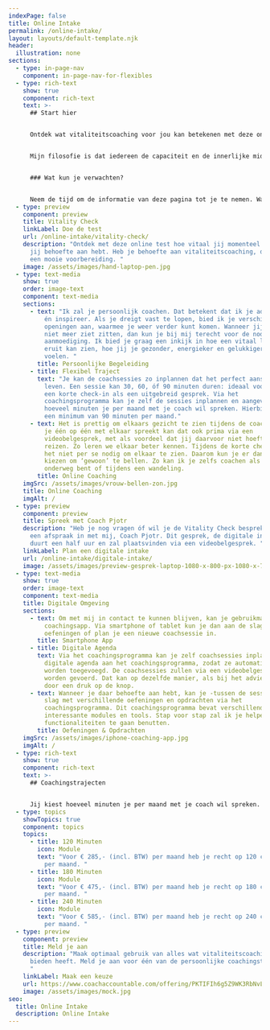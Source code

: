 ```yaml
---
indexPage: false
title: Online Intake
permalink: /online-intake/
layout: layouts/default-template.njk
header:
  illustration: none
sections:
  - type: in-page-nav
    component: in-page-nav-for-flexibles
  - type: rich-text
    show: true
    component: rich-text
    text: >-
      ## Start hier


      Ontdek wat vitaliteitscoaching voor jou kan betekenen met deze online intake. Hier vind je alle informatie die je nodig hebt. Je kan altijd terugkeren naar deze pagina. 


      Mijn filosofie is dat iedereen de capaciteit en de innerlijke middelen heeft om een energieker, gezonder en gelukkiger leven te leiden. Ik ondersteun je graag bij die zoektocht!


      ### Wat kun je verwachten?


      Neem de tijd om de informatie van deze pagina tot je te nemen. Wanneer je behoefte hebt om met mij de opties te bespreken, kan je een digitale intake inplannen. Meld je aan via deze pagina, zodra je weet óf en welk coachingstraject het best bij jou past.
  - type: preview
    component: preview
    title: Vitality Check
    linkLabel: Doe de test
    url: /online-intake/vitality-check/
    description: "Ontdek met deze online test hoe vitaal jij momenteel bent en waar
      jij behoefte aan hebt. Heb je behoefte aan vitaliteitscoaching, dan is dit
      een mooie voorbereiding. "
    image: /assets/images/hand-laptop-pen.jpg
  - type: text-media
    show: true
    order: image-text
    component: text-media
    sections:
      - text: "Ik zal je persoonlijk coachen. Dat betekent dat ik je adviseer, motiveer
          én inspireer. Als je dreigt vast te lopen, bied ik je verschillende
          openingen aan, waarmee je weer verder kunt komen. Wanneer jij het even
          niet meer ziet zitten, dan kun je bij mij terecht voor de nodige
          aanmoediging. Ik bied je graag een inkijk in hoe een vitaal leven
          eruit kan zien, hoe jij je gezonder, energieker en gelukkiger kan gaan
          voelen. "
        title: Persoonlijke Begeleiding
      - title: Flexibel Traject
        text: "Je kan de coachsessies zo inplannen dat het perfect aansluit op je drukke
          leven. Een sessie kan 30, 60, óf 90 minuten duren: ideaal voor zowel
          een korte check-in als een uitgebreid gesprek. Via het
          coachingsprogramma kan je zelf de sessies inplannen en aangeven
          hoeveel minuten je per maand met je coach wil spreken. Hierbij geldt
          een minimum van 90 minuten per maand."
      - text: Het is prettig om elkaars gezicht te zien tijdens de coachsessies. Wanneer
          je één op één met elkaar spreekt kan dat ook prima via een
          videobelgesprek, met als voordeel dat jij daarvoor niet hoeft te
          reizen. Zo leren we elkaar beter kennen. Tijdens de korte check-ins is
          het niet per se nodig om elkaar te zien. Daarom kun je er dan ook voor
          kiezen om ‘gewoon’ te bellen. Zo kan ik je zelfs coachen als je
          onderweg bent of tijdens een wandeling.
        title: Online Coaching
    imgSrc: /assets/images/vrouw-bellen-zon.jpg
    title: Online Coaching
    imgAlt: /
  - type: preview
    component: preview
    title: Spreek met Coach Pjotr
    description: "Heb je nog vragen óf wil je de Vitality Check bespreken? Plan dan
      een afspraak in met mij, Coach Pjotr. Dit gesprek, de digitale intake,
      duurt een half uur en zal plaatsvinden via een videobelgesprek. "
    linkLabel: Plan een digitale intake
    url: /online-intake/digitale-intake/
    image: /assets/images/preview-gesprek-laptop-1080-x-800-px-1080-x-700-px-.jpg
  - type: text-media
    show: true
    order: image-text
    component: text-media
    title: Digitale Omgeving
    sections:
      - text: Om met mij in contact te kunnen blijven, kan je gebruikmaken van de
          coachingsapp. Via smartphone of tablet kun je dan aan de slag met
          oefeningen of plan je een nieuwe coachsessie in.
        title: Smartphone App
      - title: Digitale Agenda
        text: Via het coachingsprogramma kan je zelf coachsessies inplannen. Koppel je
          digitale agenda aan het coachingsprogramma, zodat ze automatisch
          worden toegevoegd. De coachsessies zullen via een videobelgesprek
          worden gevoerd. Dat kan op dezelfde manier, als bij het adviesgesprek,
          door een druk op de knop.
      - text: Wanneer je daar behoefte aan hebt, kan je -tussen de sessies door- aan de
          slag met verschillende oefeningen en opdrachten via het
          coachingsprogramma. Dit coachingsprogramma bevat verschillende
          interessante modules en tools. Stap voor stap zal ik je helpen om de
          functionaliteiten te gaan benutten.
        title: Oefeningen & Opdrachten
    imgSrc: /assets/images/iphone-coaching-app.jpg
    imgAlt: /
  - type: rich-text
    show: true
    component: rich-text
    text: >-
      ## Coachingstrajecten


      Jij kiest hoeveel minuten je per maand met je coach wil spreken. Per maand heb je de keuze uit 120 minuten óf meer..
  - type: topics
    showTopics: true
    component: topics
    topics:
      - title: 120 Minuten
        icon: Module
        text: "Voor € 285,- (incl. BTW) per maand heb je recht op 120 coachingsminuten
          per maand. "
      - title: 180 Minuten
        icon: Module
        text: "Voor € 475,- (incl. BTW) per maand heb je recht op 180 coachingsminuten
          per maand. "
      - title: 240 Minuten
        icon: Module
        text: "Voor € 585,- (incl. BTW) per maand heb je recht op 240 coachingsminuten
          per maand. "
  - type: preview
    component: preview
    title: Meld je aan
    description: "Maak optimaal gebruik van alles wat vitaliteitscoaching je te
      bieden heeft. Meld je aan voor één van de persoonlijke coachingstrajecten.
      "
    linkLabel: Maak een keuze
    url: https://www.coachaccountable.com/offering/PKTIFIh6g5Z9WK3RbNvLkWOvak9LREQ
    image: /assets/images/mock.jpg
seo:
  title: Online Intake
  description: Online Intake
---
```

